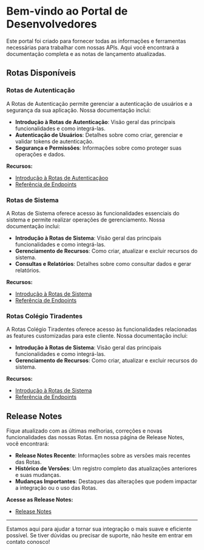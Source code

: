 # Bem-vindo ao Portal de Desenvolvedores

Este portal foi criado para fornecer todas as informações e ferramentas necessárias para trabalhar com nossas APIs. Aqui você encontrará a documentação completa e as notas de lançamento atualizadas.

## Rotas Disponíveis

### Rotas de Autenticação

A Rotas de Autenticação permite gerenciar a autenticação de usuários e a segurança da sua aplicação. Nossa documentação inclui:

- **Introdução à Rotas de Autenticação**: Visão geral das principais funcionalidades e como integrá-las.
- **Autenticação de Usuários**: Detalhes sobre como criar, gerenciar e validar tokens de autenticação.
- **Segurança e Permissões**: Informações sobre como proteger suas operações e dados.

**Recursos:**

- [Introdução à Rotas de Autenticaçãoo](/AlppiDocumentation/api/authentication/)
- [Referência de Endpoints](/AlppiDocumentation/api/authentication/login.md)


### Rotas de Sistema

A Rotas de Sistema oferece acesso às funcionalidades essenciais do sistema e permite realizar operações de gerenciamento. Nossa documentação inclui:

- **Introdução à Rotas de Sistema**: Visão geral das principais funcionalidades e como integrá-las.
- **Gerenciamento de Recursos**: Como criar, atualizar e excluir recursos do sistema.
- **Consultas e Relatórios**: Detalhes sobre como consultar dados e gerar relatórios.

**Recursos:**

- [Introdução à Rotas de Sistema](/AlppiDocumentation/api/system/)
- [Referência de Endpoints](/AlppiDocumentation/api/system/campus.md)


### Rotas Colégio Tiradentes

A Rotas Colégio Tiradentes oferece acesso às funcionalidades relacionadas as features customizadas para este cliente. Nossa documentação inclui:

- **Introdução à Rotas de Sistema**: Visão geral das principais funcionalidades e como integrá-las.
- **Gerenciamento de Recursos**: Como criar, atualizar e excluir recursos do sistema.

**Recursos:**

- [Introdução à Rotas de Sistema](/AlppiDocumentation/api/ct_requests/)
- [Referência de Endpoints](/AlppiDocumentation/api/ct_requests/internal_note.md)


## Release Notes

Fique atualizado com as últimas melhorias, correções e novas funcionalidades das nossas Rotas. Em nossa página de Release Notes, você encontrará:

- **Release Notes Recente**: Informações sobre as versões mais recentes das Rotas.
- **Histórico de Versões**: Um registro completo das atualizações anteriores e suas mudanças.
- **Mudanças Importantes**: Destaques das alterações que podem impactar a integração ou o uso das Rotas.

**Acesse as Release Notes:**

- [Release Notes](/AlppiDocumentation/release-notes/v1/v1.0.0.md)

---

Estamos aqui para ajudar a tornar sua integração o mais suave e eficiente possível. Se tiver dúvidas ou precisar de suporte, não hesite em entrar em contato conosco!

